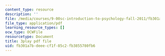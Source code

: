 ```yaml
---
content_type: resource
description: ''
file: /media/courses/9-00sc-introduction-to-psychology-fall-2011/fb301a7bdeeecf1f85c2fb3855780fb6_MYMYXhR2Ppw.pdf
file_type: application/pdf
learning_resource_types: []
ocw_type: OCWFile
resourcetype: Document
title: 3play pdf file
uid: fb301a7b-deee-cf1f-85c2-fb3855780fb6
---
```

